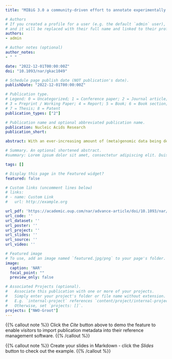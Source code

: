 ```yaml
---
title: "MIBiG 3.0 a community-driven effort to annotate experimentally validated biosynthetic gene clusters"

# Authors
# If you created a profile for a user (e.g. the default `admin` user), write the username (folder name) here 
# and it will be replaced with their full name and linked to their profile.
authors:
- admin

# Author notes (optional)
author_notes:
- " "

date: "2022-12-01T00:00:00Z"
doi: "10.1093/nar/gkac1049"

# Schedule page publish date (NOT publication's date).
publishDate: "2022-12-01T00:00:00Z"

# Publication type.
# Legend: 0 = Uncategorized; 1 = Conference paper; 2 = Journal article;
# 3 = Preprint / Working Paper; 4 = Report; 5 = Book; 6 = Book section;
# 7 = Thesis; 8 = Patent
publication_types: ["2"]

# Publication name and optional abbreviated publication name.
publication: Nucleic Acids Research
publication_short: 

abstract: With an ever-increasing amount of (meta)genomic data being deposited in sequence databases, (meta)genome mining for natural product biosynthetic pathways occupies a critical role in the discovery of novel pharmaceutical drugs, crop protection agents and biomaterials. The genes that encode thesepathwaysareoftenorganisedintobiosynthetic gene clusters (BGCs). In 2015, we defined the Minimum Information about a Biosynthetic Gene cluster (MIBiG), a standardised data format that describes the minimally required information to uniquely characterise a BGC. We simultaneously constructed an accompanying online database of BGCs, which has since been widely used by the community as a reference dataset for BGCs and was expanded to 2021 entries in 2019 (MIBiG 2.0). Here, we describe MIBiG 3.0, a database update comprising large-scale validation and re-annotation of existing entries and 661 new entries. Particular attention was paid to the annotation of compound structures and biological activities, as well as protein domain selectivities. Together, these new features keep the database upto-date, and will provide new opportunities for the scientific community to use its freely available data, e.g. for the training of new machine learning models to predict sequence-structure-function relationships for diverse natural products. MIBiG 3.0 is accessible online at https://mibig.secondarymetabolites.org/.

# Summary. An optional shortened abstract.
#summary: Lorem ipsum dolor sit amet, consectetur adipiscing elit. Duis posuere tellus ac convallis placerat. Proin tincidunt magna sed ex sollicitudin condimentum.

tags: []

# Display this page in the Featured widget?
featured: false

# Custom links (uncomment lines below)
# links:
# - name: Custom Link
#   url: http://example.org

url_pdf: 'https://academic.oup.com/nar/advance-article/doi/10.1093/nar/gkac1049/6833236'
url_code: ''
url_dataset: ''
url_poster: ''
url_project: ''
url_slides: ''
url_source: ''
url_video: ''

# Featured image
# To use, add an image named `featured.jpg/png` to your page's folder. 
image:
  caption: 'NAR'
  focal_point: ""
  preview_only: false

# Associated Projects (optional).
#   Associate this publication with one or more of your projects.
#   Simply enter your project's folder or file name without extension.
#   E.g. `internal-project` references `content/project/internal-project/index.md`.
#   Otherwise, set `projects: []`.
projects: ["NWO-Groot"]
---
```


{{% callout note %}}
Click the *Cite* button above to demo the feature to enable visitors to import publication metadata into their reference management software.
{{% /callout %}}

{{% callout note %}}
Create your slides in Markdown - click the *Slides* button to check out the example.
{{% /callout %}}
